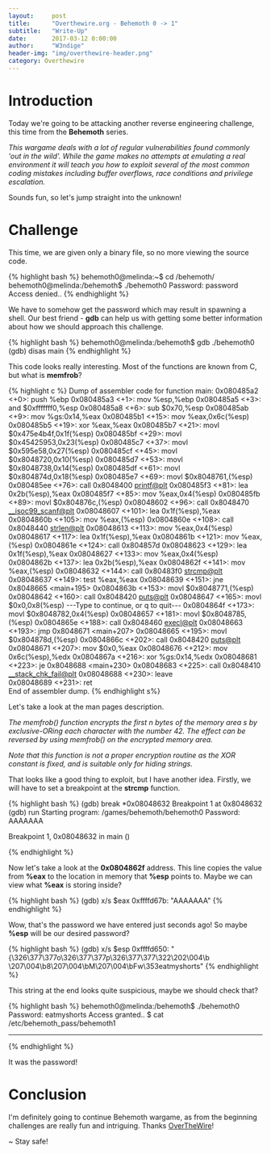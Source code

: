 ```yaml
---
layout:     post
title:      "Overthewire.org - Behemoth 0 -> 1"
subtitle:   "Write-Up"
date:       2017-03-12 0:00:00
author:     "W3ndige"
header-img: "img/overthewire-header.png"
category: Overthewire
---
```

<h1>Introduction</h1>

<p>Today we're going to be attacking another reverse engineering challenge, this time from the <b>Behemoth</b> series. </p>

<p><i>This wargame deals with a lot of regular vulnerabilities found commonly 'out
in the wild'. While the game makes no attempts at emulating a real environment
it will teach you how to exploit several of the most common coding mistakes
including buffer overflows, race conditions and privilege escalation.</i></p>

<p>Sounds fun, so let's jump straight into the unknown! </p>

<h1>Challenge</h1>

<p>This time, we are given only a binary file, so no more viewing the source code. </p>

{% highlight bash %}
behemoth0@melinda:~$ cd /behemoth/
behemoth0@melinda:/behemoth$ ./behemoth0
Password: password
Access denied..
{% endhighlight %}

<p>We have to somehow get the password which may result in spawning a shell. Our best friend - <b>gdb</b> can help us with getting some better information about how we should approach this challenge.  </p>

{% highlight bash %}
behemoth0@melinda:/behemoth$ gdb ./behemoth0
(gdb) disas main
{% endhighlight %}

<p>This code looks really interesting. Most of the functions are known from C, but what is <b>memfrob</b>? </p>

{% highlight c %}
Dump of assembler code for function main:
   0x080485a2 <+0>:	push   %ebp
   0x080485a3 <+1>:	mov    %esp,%ebp
   0x080485a5 <+3>:	and    $0xfffffff0,%esp
   0x080485a8 <+6>:	sub    $0x70,%esp
   0x080485ab <+9>:	mov    %gs:0x14,%eax
   0x080485b1 <+15>:	mov    %eax,0x6c(%esp)
   0x080485b5 <+19>:	xor    %eax,%eax
   0x080485b7 <+21>:	movl   $0x475e4b4f,0x1f(%esp)
   0x080485bf <+29>:	movl   $0x45425953,0x23(%esp)
   0x080485c7 <+37>:	movl   $0x595e58,0x27(%esp)
   0x080485cf <+45>:	movl   $0x8048720,0x10(%esp)
   0x080485d7 <+53>:	movl   $0x8048738,0x14(%esp)
   0x080485df <+61>:	movl   $0x804874d,0x18(%esp)
   0x080485e7 <+69>:	movl   $0x8048761,(%esp)
   0x080485ee <+76>:	call   0x8048400 <printf@plt>
   0x080485f3 <+81>:	lea    0x2b(%esp),%eax
   0x080485f7 <+85>:	mov    %eax,0x4(%esp)
   0x080485fb <+89>:	movl   $0x804876c,(%esp)
   0x08048602 <+96>:	call   0x8048470 <__isoc99_scanf@plt>
   0x08048607 <+101>:	lea    0x1f(%esp),%eax
   0x0804860b <+105>:	mov    %eax,(%esp)
   0x0804860e <+108>:	call   0x8048440 <strlen@plt>
   0x08048613 <+113>:	mov    %eax,0x4(%esp)
   0x08048617 <+117>:	lea    0x1f(%esp),%eax
   0x0804861b <+121>:	mov    %eax,(%esp)
   0x0804861e <+124>:	call   0x804857d <memfrob>
   0x08048623 <+129>:	lea    0x1f(%esp),%eax
   0x08048627 <+133>:	mov    %eax,0x4(%esp)
   0x0804862b <+137>:	lea    0x2b(%esp),%eax
   0x0804862f <+141>:	mov    %eax,(%esp)
   0x08048632 <+144>:	call   0x80483f0 <strcmp@plt>
   0x08048637 <+149>:	test   %eax,%eax
   0x08048639 <+151>:	jne    0x8048665 <main+195>
   0x0804863b <+153>:	movl   $0x8048771,(%esp)
   0x08048642 <+160>:	call   0x8048420 <puts@plt>
   0x08048647 <+165>:	movl   $0x0,0x8(%esp)
---Type <return> to continue, or q <return> to quit---
   0x0804864f <+173>:	movl   $0x8048782,0x4(%esp)
   0x08048657 <+181>:	movl   $0x8048785,(%esp)
   0x0804865e <+188>:	call   0x8048460 <execl@plt>
   0x08048663 <+193>:	jmp    0x8048671 <main+207>
   0x08048665 <+195>:	movl   $0x804878d,(%esp)
   0x0804866c <+202>:	call   0x8048420 <puts@plt>
   0x08048671 <+207>:	mov    $0x0,%eax
   0x08048676 <+212>:	mov    0x6c(%esp),%edx
   0x0804867a <+216>:	xor    %gs:0x14,%edx
   0x08048681 <+223>:	je     0x8048688 <main+230>
   0x08048683 <+225>:	call   0x8048410 <__stack_chk_fail@plt>
   0x08048688 <+230>:	leave  
   0x08048689 <+231>:	ret    
End of assembler dump.
{% endhighlight s%}

<p>Let's take a look at the man pages description. </p>

<p><i>The  memfrob() function encrypts the first n bytes of the memory area s
by exclusive-ORing each character with the number 42.  The  effect  can
be reversed by using memfrob() on the encrypted memory area.</i></p>

<p><i>Note  that  this function is not a proper encryption routine as the XOR
constant is fixed, and is suitable only for hiding strings.</i></p>

<p>That looks like a good thing to exploit, but I have another idea. Firstly, we will have to set a breakpoint at the <b>strcmp</b> function. </p>

{% highlight bash %}
(gdb) break *0x08048632
Breakpoint 1 at 0x8048632
(gdb) run
Starting program: /games/behemoth/behemoth0
Password: AAAAAAA

Breakpoint 1, 0x08048632 in main ()

{% endhighlight %}

<p>Now let's take a look at the <b>0x0804862f</b> address. This line copies the value from <b>%eax</b> to the location in memory that <b>%esp</b> points to. Maybe we can view what <b>%eax</b> is storing inside? </p>

{% highlight bash %}
(gdb) x/s $eax
0xffffd67b:	"AAAAAAA"
{% endhighlight %}

<p>Wow, that's the password we have entered just seconds ago! So maybe <b>%esp</b> will be our desired password? </p>

{% highlight bash %}
(gdb) x/s $esp
0xffffd650:	"{\326\377\377o\326\377\377p\326\377\377\322\202\004\b \207\004\b8\207\004\bM\207\004\bFw\353eatmyshorts"
{% endhighlight %}

<p>This string at the end looks quite suspicious, maybe we should check that? </p>


{% highlight bash %}
behemoth0@melinda:/behemoth$ ./behemoth0
Password: eatmyshorts
Access granted..
$ cat /etc/behemoth_pass/behemoth1
**********
{% endhighlight %}

<p>It was the password! </p>

<h1>Conclusion</h1>
<p>I'm definitely going to continue Behemoth wargame, as from the beginning challenges are really fun and intriguing. Thanks <a href="http://overthewire.org/wargames/">OverTheWire</a>!</p>

<p>~ Stay safe! </p>
